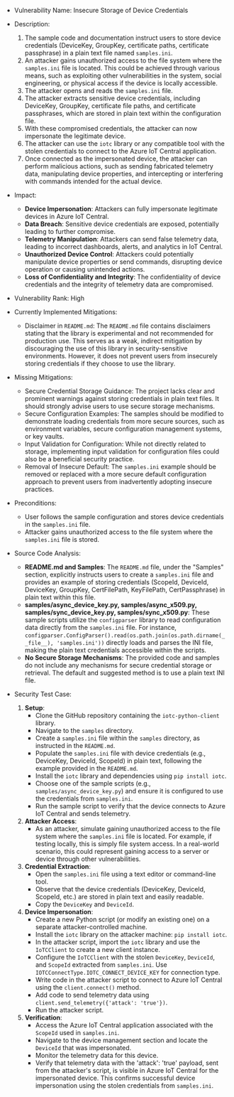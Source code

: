 - Vulnerability Name: Insecure Storage of Device Credentials

- Description:
    1. The sample code and documentation instruct users to store device credentials (DeviceKey, GroupKey, certificate paths, certificate passphrase) in a plain text file named `samples.ini`.
    2. An attacker gains unauthorized access to the file system where the `samples.ini` file is located. This could be achieved through various means, such as exploiting other vulnerabilities in the system, social engineering, or physical access if the device is locally accessible.
    3. The attacker opens and reads the `samples.ini` file.
    4. The attacker extracts sensitive device credentials, including DeviceKey, GroupKey, certificate file paths, and certificate passphrases, which are stored in plain text within the configuration file.
    5. With these compromised credentials, the attacker can now impersonate the legitimate device.
    6. The attacker can use the `iotc` library or any compatible tool with the stolen credentials to connect to the Azure IoT Central application.
    7. Once connected as the impersonated device, the attacker can perform malicious actions, such as sending fabricated telemetry data, manipulating device properties, and intercepting or interfering with commands intended for the actual device.

- Impact:
    - **Device Impersonation**: Attackers can fully impersonate legitimate devices in Azure IoT Central.
    - **Data Breach**: Sensitive device credentials are exposed, potentially leading to further compromise.
    - **Telemetry Manipulation**: Attackers can send false telemetry data, leading to incorrect dashboards, alerts, and analytics in IoT Central.
    - **Unauthorized Device Control**: Attackers could potentially manipulate device properties or send commands, disrupting device operation or causing unintended actions.
    - **Loss of Confidentiality and Integrity**: The confidentiality of device credentials and the integrity of telemetry data are compromised.

- Vulnerability Rank: High

- Currently Implemented Mitigations:
    - Disclaimer in `README.md`: The `README.md` file contains disclaimers stating that the library is experimental and not recommended for production use. This serves as a weak, indirect mitigation by discouraging the use of this library in security-sensitive environments. However, it does not prevent users from insecurely storing credentials if they choose to use the library.

- Missing Mitigations:
    - Secure Credential Storage Guidance: The project lacks clear and prominent warnings against storing credentials in plain text files. It should strongly advise users to use secure storage mechanisms.
    - Secure Configuration Examples: The samples should be modified to demonstrate loading credentials from more secure sources, such as environment variables, secure configuration management systems, or key vaults.
    - Input Validation for Configuration: While not directly related to storage, implementing input validation for configuration files could also be a beneficial security practice.
    - Removal of Insecure Default: The `samples.ini` example should be removed or replaced with a more secure default configuration approach to prevent users from inadvertently adopting insecure practices.

- Preconditions:
    - User follows the sample configuration and stores device credentials in the `samples.ini` file.
    - Attacker gains unauthorized access to the file system where the `samples.ini` file is stored.

- Source Code Analysis:
    - **README.md and Samples**: The `README.md` file, under the "Samples" section, explicitly instructs users to create a `samples.ini` file and provides an example of storing credentials (ScopeId, DeviceId, DeviceKey, GroupKey, CertFilePath, KeyFilePath, CertPassphrase) in plain text within this file.
    - **samples/async_device_key.py, samples/async_x509.py, samples/sync_device_key.py, samples/sync_x509.py**: These sample scripts utilize the `configparser` library to read configuration data directly from the `samples.ini` file. For instance, `configparser.ConfigParser().read(os.path.join(os.path.dirname(__file__), 'samples.ini'))` directly loads and parses the INI file, making the plain text credentials accessible within the scripts.
    - **No Secure Storage Mechanisms**: The provided code and samples do not include any mechanisms for secure credential storage or retrieval. The default and suggested method is to use a plain text INI file.

- Security Test Case:
    1. **Setup**:
        - Clone the GitHub repository containing the `iotc-python-client` library.
        - Navigate to the `samples` directory.
        - Create a `samples.ini` file within the `samples` directory, as instructed in the `README.md`.
        - Populate the `samples.ini` file with device credentials (e.g., DeviceKey, DeviceId, ScopeId) in plain text, following the example provided in the `README.md`.
        - Install the `iotc` library and dependencies using `pip install iotc`.
        - Choose one of the sample scripts (e.g., `samples/async_device_key.py`) and ensure it is configured to use the credentials from `samples.ini`.
        - Run the sample script to verify that the device connects to Azure IoT Central and sends telemetry.
    2. **Attacker Access**:
        - As an attacker, simulate gaining unauthorized access to the file system where the `samples.ini` file is located. For example, if testing locally, this is simply file system access. In a real-world scenario, this could represent gaining access to a server or device through other vulnerabilities.
    3. **Credential Extraction**:
        - Open the `samples.ini` file using a text editor or command-line tool.
        - Observe that the device credentials (DeviceKey, DeviceId, ScopeId, etc.) are stored in plain text and easily readable.
        - Copy the `DeviceKey` and `DeviceId`.
    4. **Device Impersonation**:
        - Create a new Python script (or modify an existing one) on a separate attacker-controlled machine.
        - Install the `iotc` library on the attacker machine: `pip install iotc`.
        - In the attacker script, import the `iotc` library and use the `IoTCClient` to create a new client instance.
        - Configure the `IoTCClient` with the stolen `DeviceKey`, `DeviceId`, and `ScopeId` extracted from `samples.ini`. Use `IOTCConnectType.IOTC_CONNECT_DEVICE_KEY` for connection type.
        - Write code in the attacker script to connect to Azure IoT Central using the `client.connect()` method.
        - Add code to send telemetry data using `client.send_telemetry({'attack': 'true'})`.
        - Run the attacker script.
    5. **Verification**:
        - Access the Azure IoT Central application associated with the `ScopeId` used in `samples.ini`.
        - Navigate to the device management section and locate the `DeviceId` that was impersonated.
        - Monitor the telemetry data for this device.
        - Verify that telemetry data with the 'attack': 'true' payload, sent from the attacker's script, is visible in Azure IoT Central for the impersonated device. This confirms successful device impersonation using the stolen credentials from `samples.ini`.